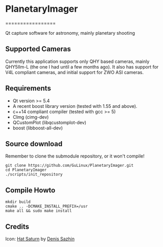 # PlanetaryImager
=================

Qt capture software for astronomy, mainly planetary shooting 

Supported Cameras
-----------------
Currently this application supports only QHY based cameras, mainly QHY5IIm-L (the one I had until a few months ago).
It also has support for V4L compliant cameras, and initial support for ZWO ASI cameras.

Requirements
------------
 * Qt version >= 5.4
 * A recent boost library version (tested with 1.55 and above).
 * c++14 compliant compiler (tested with gcc >= 5)
 * CImg (cimg-dev)
 * QCustomPlot (libqcustomplot-dev)
 * boost (libboost-all-dev)

Source download
---------------

Remember to clone the submodule repository, or it won't compile!
  

    git clone https://github.com/GuLinux/PlanetaryImager.git
    cd PlanetaryImager
    ./scripts/init_repository
    

Compile Howto
-------------

    mkdir build
    cmake .. -DCMAKE_INSTALL_PREFIX=/usr
    make all && sudo make install
    

Credits
-------

Icon: [Hat Saturn](https://www.iconfinder.com/icons/37878/hat_planet_saturn_icon) by [Denis Sazhin](http://iconka.com/)

